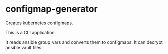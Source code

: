 # configmap-generator
Creates kubernetes configmaps.

This is a CLI application.

It reads ansible group_vars and converts them to configmaps. 
It can decrypt ansible vault files.
